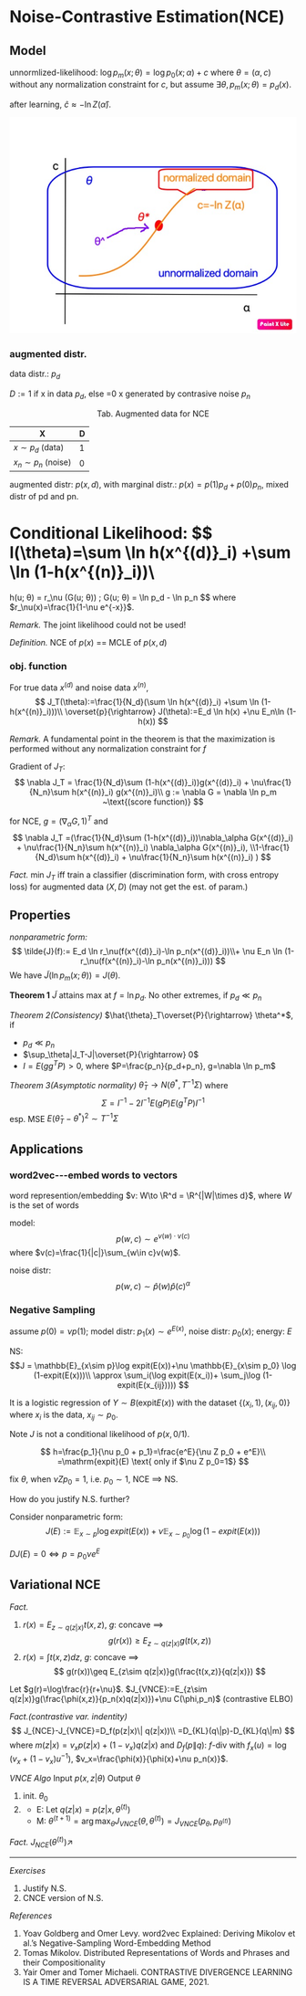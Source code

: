 # Noise-Contrastive Estimation(NCE)

## Model

unnormlized-likelihood:
$\log p_m(x;\theta)=\log p_0(x;\alpha)+c$ where $\theta=(\alpha,c)$ without any normalization constraint for $c$, but assume $\exists \theta, p_m(x;\theta)=p_d(x)$.

after learning, $\hat{c}\approx-\ln Z(\hat\alpha)$.

![](nce.jpg)

### augmented distr.

data distr.: $p_d$

$D:=1$​​​ if x in data $p_d$, else =0 x generated by contrasive noise $p_n$

<center>Tab. Augmented data for NCE</center>

| X     | D    |
| ----- | ---- |
| $x\sim p_d$ (data)  | 1    |
| $x_n\sim p_n$ (noise) | 0    |

augmented distr: $p(x,d)$, with marginal distr.: $p(x)=p(1)p_d+p(0)p_n$, mixed distr of pd and pn.

Conditional Likelihood:
$$
l(\theta)=\sum \ln h(x^{(d)}_i) +\sum \ln (1-h(x^{(n)}_i))\\
=
h(u; θ) = r_\nu  (G(u; θ)) ; G(u; θ) = \ln p_d - \ln p_n
$$
where $r_\nu(x)=\frac{1}{1-\nu e^{-x}}$.


*Remark.* The joint likelihood could not be used!

*Definition.* NCE of $p(x)$ == MCLE of $p(x,d)$

### obj. function

For true data ${x^{(d)}}$ and noise data ${x^{(n)}}$,
$$
J_T(\theta):=\frac{1}{N_d}(\sum \ln h(x^{(d)}_i) +\sum \ln (1-h(x^{(n)}_i)))\\
\overset{p}{\rightarrow}
J(\theta):=E_d \ln h(x) +\nu E_n\ln (1-h(x))
$$

*Remark.* A fundamental point in the theorem is that the maximization is performed without any normalization constraint for $f$

Gradient of $J_T$:
$$
\nabla J_T = \frac{1}{N_d}\sum (1-h(x^{(d)}_i))g(x^{(d)}_i) + \nu\frac{1}{N_n}\sum h(x^{(n)}_i) g(x^{(n)}_i)\\
g := \nabla G = \nabla \ln p_m  ~\text{(score function)}
$$

for NCE,
$g=(\nabla_\alpha G, 1)^T$ and
$$
\nabla J_T =(\frac{1}{N_d}\sum (1-h(x^{(d)}_i))\nabla_\alpha G(x^{(d)}_i) + \nu\frac{1}{N_n}\sum h(x^{(n)}_i) \nabla_\alpha G(x^{(n)}_i), \\1-\frac{1}{N_d}\sum h(x^{(d)}_i) + \nu\frac{1}{N_n}\sum h(x^{(n)}_i) )
$$

*Fact.*
min $J_T$  iff train a classifier (discrimination form, with cross entropy loss) for augmented data $(X,D)$ (may not get the est. of param.)

## Properties

*nonparametric form:*
$$
\tilde{J}(f):= E_d \ln r_\nu(f(x^{(d)}_i)-\ln p_n(x^{(d)}_i))\\+ \nu E_n \ln (1-r_\nu(f(x^{(n)}_i)-\ln p_n(x^{(n)}_i)))
$$
We have $\tilde{J}(\ln p_m(x;\theta))=J(\theta)$.

**Theorem 1**
$\tilde{J}$ attains max at $f= \ln p_d$. No other extremes, if $p_d\ll p_n$

*Theorem 2(Consistency)*
$\hat{\theta}_T\overset{P}{\rightarrow} \theta^*$, if
- $p_d\ll p_n$
- $\sup_\theta|J_T-J|\overset{P}{\rightarrow} 0$
- $I=E(gg^T P)>0$, where $P=\frac{p_n}{p_d+p_n}, g=\nabla \ln p_m$

*Theorem 3(Asymptotic normality)*
$\hat\theta_T\to N(\theta^*,T^{-1}\Sigma)$ where
$$\Sigma=I^{-1}-2I^{-1}E(gP)E(g^TP)I^{-1}
$$
esp. MSE $E(\hat\theta_T-\theta^*)^2\sim T^{-1}\Sigma$

## Applications

### word2vec---embed words to vectors
word represention/embedding $v: W\to \R^d = \R^{|W|\times d}$, where $W$ is the set of words

model:
$$
p(w,c)\sim e^{v(w)\cdot v(c)}
$$
where $v(c)=\frac{1}{|c|}\sum_{w\in c}v(w)$.

noise distr:
$$
p(w,c)\sim \hat{p}(w)\hat{p}(c)^\alpha
$$

### Negative Sampling

assume $p(0)=\nu p(1)$; 
model distr: $p_1(x)\sim e^{E(x)}$, noise distr: $p_0(x)$;
energy: $E$

NS: 
$$J = \mathbb{E}_{x\sim p}\log expit(E(x))+\nu \mathbb{E}_{x\sim p_0} \log (1-expit(E(x)))\\
\approx \sum_i(\log expit(E(x_i))+ \sum_j\log (1-expit(E(x_{ij}))))
$$

It is a logistic regression of $Y\sim B(\mathrm{expit}E(x))$ with the dataset $\{(x_i,1),(x_{ij},0)\}$ where $x_i$ is the data, $x_{ij}\sim p_0$.

Note $J$ is not a conditional likelihood of $p(x,0/1)$.

$$
h=\frac{p_1}{\nu p_0 + p_1}=\frac{e^E}{\nu Z p_0 + e^E}\\
=\mathrm{expit}(E) \text{ only if $\nu Z p_0=1$}
$$

fix $\theta$, when $\nu Z p_0=1$, i.e. $p_0\sim 1$, NCE ==> NS.

How do you justify N.S. further?

Consider nonparametric form:
$$J(E) := \mathbb{E}_{x\sim p}\log expit(E(x))+\nu \mathbb{E}_{x\sim p_0} \log (1-expit(E(x)))
$$

$D J(E)=0 \iff p=p_0 \nu e^{E}$

## Variational NCE

*Fact.*
1. $r(x)=E_{z\sim q(z|x)}t(x,z)$, $g$: concave ==>
   $$
   g(r(x))\geq E_{z\sim q(z|x)}g(t(x,z))
   $$
2. $r(x)=\int t(x,z) dz$, $g$: concave ==>
   $$
   g(r(x))\geq E_{z\sim q(z|x)}g(\frac{t(x,z)}{q(z|x)})
   $$

Let $g(r)=\log\frac{r}{r+\nu}$.
$J_{VNCE}:=E_{z\sim q(z|x)}g(\frac{\phi(x,z)}{p_n(x)q(z|x)})+\nu C(\phi,p_n)$ (contrastive ELBO)

*Fact.(contrastive var. indentity)*
$$
J_{NCE}-J_{VNCE}=D_f(p(z|x)\| q(z|x))\\
=D_{KL}(q\|p)-D_{KL}(q\|m)
$$
where $m(z|x) = v_x p(z|x) + (1 − v_x)q(z|x)$ and $D_f(p\|q)$: $f$-div with $f_x(u) = \log(v_x + (1 − v_x)u^{-1})$, $v_x=\frac{\phi(x)}{\phi(x)+\nu p_n(x)}$.

*VNCE Algo*
Input $p(x,z|\theta)$
Output $\theta$
1. init. $\theta_0$
2. - E: Let $q(z|x)=p(z|x,\theta^{(t)})$
   - M: $\theta^{(t+1)}=\arg\max_\theta J_{VNCE}(\theta,\theta^{(t)})=J_{VNCE}(p_\theta,p_{\theta^{(t)}})$

*Fact.* $J_{NCE}(\theta^{(t)})\nearrow$

---

*Exercises*
1. Justify N.S.
2. CNCE version of N.S.


*References*
1.  Yoav Goldberg and Omer Levy. word2vec Explained: Deriving Mikolov et al.’s Negative-Sampling Word-Embedding Method
2.  Tomas Mikolov. Distributed Representations of Words and Phrases and their Compositionality
3.  Yair Omer and Tomer Michaeli. CONTRASTIVE DIVERGENCE LEARNING IS A TIME REVERSAL ADVERSARIAL GAME, 2021.
